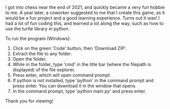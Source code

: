 I got into chess near the end of 2021, and quickly became a very fun hobbie to me. A year later, a coworker suggested to me that I create this game, as it would be a fun project and a good learning experience. Turns out it was! I had a lot of fun coding this, and learned a lot along the way, such as how to use the turtle library in python.

To run the program (Windows):
1. Click on the green 'Code' button, then 'Download ZIP'.
2. Extract the file to any folder.
3. Open the folder.
4. While in the folder, type 'cmd' in the title bar (where the filepath is displayed) of the file explorer.
5. Press enter, which will open command prompt.
6. If python is not installed, type 'python' in the command prompt and press enter. You can download it in the window that opens.
7. In the command prompt, type 'python main.py' and press enter.

Thank you for viewing!
